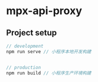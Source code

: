 # mpx-api-proxy

## Project setup

```javascript
// development
npm run serve // 小程序本地开发构建


// production
npm run build // 小程序生产环境构建

```
